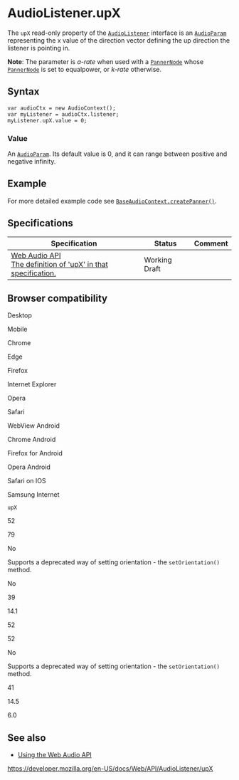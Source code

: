 # AudioListener.upX

The `upX` read-only property of the [`AudioListener`](../audiolistener) interface is an [`AudioParam`](../audioparam) representing the x value of the direction vector defining the up direction the listener is pointing in.

**Note**: The parameter is _a-rate_ when used with a [`PannerNode`](../pannernode) whose [`PannerNode`](../pannernode/panningmodel) is set to equalpower, or _k-rate_ otherwise.

## Syntax

    var audioCtx = new AudioContext();
    var myListener = audioCtx.listener;
    myListener.upX.value = 0;

### Value

An [`AudioParam`](../audioparam). Its default value is 0, and it can range between positive and negative infinity.

## Example

For more detailed example code see [`BaseAudioContext.createPanner()`](../baseaudiocontext/createpanner#example).

## Specifications

<table><thead><tr class="header"><th>Specification</th><th>Status</th><th>Comment</th></tr></thead><tbody><tr class="odd"><td><a href="https://webaudio.github.io/web-audio-api/#dom-audiolistener-upx">Web Audio API<br />
<span class="small">The definition of 'upX' in that specification.</span></a></td><td><span class="spec-wd">Working Draft</span></td><td></td></tr></tbody></table>

## Browser compatibility

Desktop

Mobile

Chrome

Edge

Firefox

Internet Explorer

Opera

Safari

WebView Android

Chrome Android

Firefox for Android

Opera Android

Safari on IOS

Samsung Internet

`upX`

52

79

No

Supports a deprecated way of setting orientation - the `setOrientation()` method.

No

39

14.1

52

52

No

Supports a deprecated way of setting orientation - the `setOrientation()` method.

41

14.5

6.0

## See also

- [Using the Web Audio API](../web_audio_api/using_web_audio_api)

<a href="https://developer.mozilla.org/en-US/docs/Web/API/AudioListener/upX" class="_attribution-link">https://developer.mozilla.org/en-US/docs/Web/API/AudioListener/upX</a>
